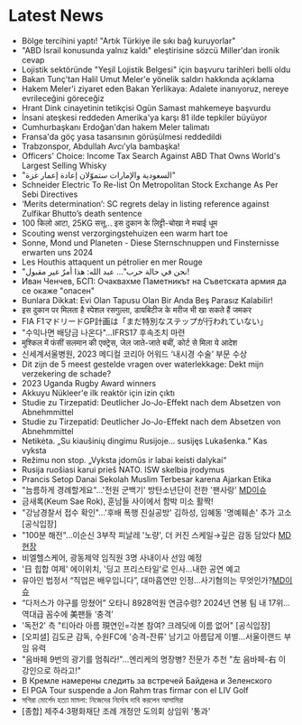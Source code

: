 # Latest News
-  Bölge tercihini yaptı! "Artık Türkiye ile sıkı bağ kuruyorlar"
-  "ABD İsrail konusunda yalnız kaldı" eleştirisine sözcü Miller'dan ironik cevap
-  Lojistik sektöründe "Yeşil Lojistik Belgesi" için başvuru tarihleri belli oldu
-  Bakan Tunç'tan Halil Umut Meler'e yönelik saldırı hakkında açıklama
-  Hakem Meler'i ziyaret eden Bakan Yerlikaya: Adalete inanıyoruz, nereye evrileceğini göreceğiz
-  Hrant Dink cinayetinin tetikçisi Ogün Samast mahkemeye başvurdu
-  İnsani ateşkesi reddeden Amerika'ya karşı 81 ilde tepkiler büyüyor
-  Cumhurbaşkanı Erdoğan'dan hakem Meler talimatı
-  Fransa'da göç yasa tasarısının görüşülmesi reddedildi
-  Trabzonspor, Abdullah Avcı'yla bambaşka!
-  Officers' Choice: Income Tax Search Against ABD That Owns World's Largest Selling Whisky
-  "السعودية والإمارات ستموّلان إعادة إعمار غزة"
-  Schneider Electric To Re-list On Metropolitan Stock Exchange As Per Sebi Directives
-  ‘Merits determination’: SC regrets delay in listing reference against Zulfikar Bhutto’s death sentence
-  100 किलो आटा, 25KG सत्तू... इस दुकान के लिट्टी-चोखा ने मचाई धूम
-  Scouting wenst verzorgingstehuizen een warm hart toe
-  Sonne, Mond und Planeten - Diese Sternschnuppen und Finsternisse erwarten uns 2024
-  Les Houthis attaquent un pétrolier en mer Rouge
-  "نحن في حالة حرب"... عبد الله: هذا أمرٌ غير مقبول!
-  Иван Ченчев, БСП: Очаквахме Паметникът на Съветската армия да се окаже "опасен"
-  Bunlara Dikkat: Evi Olan Tapusu Olan Bir Anda Beş Parasız Kalabilir!
-  इस दुकान पर मिलता है स्पेशल रसगुल्ला, डायबिटीज के मरीज भी खा सकते हैं जमकर
-  FIA F1マドリードGP計画は「まだ特別なステップが行われていない」
-  "수익나면 배당금 나온다"…IFRS17 후속조치 마련
-  मुश्किल में फंसीं सलमान की एक्ट्रेस, जेल जाते-जाते बचीं, कोर्ट से मिला ये आदेश
-  신세계서울병원, 2023 메디컬 코리아 어워드 ‘내시경 수술’ 부문 수상
-  Dit zijn de 5 meest gestelde vragen over waterlekkage: Dekt mijn verzekering de schade?
-  2023 Uganda Rugby Award winners
-  Akkuyu Nükleer'e ilk reaktör için izin çıktı
-  Studie zu Tirzepatid: Deutlicher Jo-Jo-Effekt nach dem Absetzen von Abnehmmittel
-  Studie zu Tirzepatid: Deutlicher Jo-Jo-Effekt nach dem Absetzen von Abnehmmittel
-  Netikėta. „Su kiaušinių dingimu Rusijoje... susijęs Lukašenka.“ Kas vyksta
-  Režimu non stop. „Vyksta įdomūs ir labai keisti dalykai“
-  Rusija ruošiasi karui prieš NATO. ISW skelbia įrodymus
-  Prancis Setop Danai Sekolah Muslim Terbesar karena Ajarkan Etika
-  "늠름하게 경례할게요"…'전원 군백기' 방탄소년단이 전한 '팬사랑' [MD이슈](종합)
-  금새록(Keum Sae Rok), 훈남들 사이에서 함박 미소 활짝!
-  "강남경찰서 접수 확인"…'후배 폭행 진실공방' 김하성, 임혜동 '명예훼손' 추가 고소 [공식입장]
-  "100분 해전"…이순신 3부작 피날레 '노량', 더 커진 스케일→깊은 감동 담았다 [MD현장](종합)
-  비엘헬스케어, 광동제약 임직원 3명 사내이사 선임 예정
-  '日 힙합 여제' 에이위치, '딩고 프리스타일'로 인사…내한 공연 예고
-  유아인 법정서 “직업은 배우입니다”, 대마흡연만 인정…사기혐의는 무엇인가?[MD이슈](종합)
-  “다저스가 야구를 망쳤어” 오타니 8928억원 연금수령? 2024년 연봉 팀 내 17위…역대급 꼼수에 美팬들 ‘충격’
-  '독전2' 측 "티아라 아름 現연인=각본 참여? 크레딧에 이름 없어" [공식입장]
-  [오피셜] 김도균 감독, 수원FC에 '승격-잔류' 남기고 아름답게 이별...서울이랜드 부임 유력
-  "음바페 9번의 광기를 멈춰라!"…엔리케의 명장병? 전문가 추천 "左 음바페-右 이강인으로 하라고!"
-  В Кремле намерены следить за встречей Байдена и Зеленского
-  El PGA Tour suspende a Jon Rahm tras firmar con el LIV Golf
-  সগিরা মোর্শেদ হত্যা মামলা: নিজেদের নির্দোষ দাবি করলেন আসামিরা
-  [종합] 제주4·3평화재단 조례 개정안 도의회 상임위 '통과'
